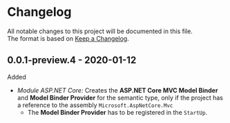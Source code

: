 # Changelog

All notable changes to this project will be documented in this file.  
The format is based on [Keep a Changelog](https://keepachangelog.com/en/1.0.0/).

## 0.0.1-preview.4 - 2020-01-12 <a name="0.0.1-preview.4"> </a>

Added

* *Module ASP.NET Core:* Creates the __ASP.NET Core MVC Model Binder__ and __Model Binder Provider__ for the semantic type, only if the project has a reference to the assembly `Microsoft.AspNetCore.Mvc`
  * The __Model Binder Provider__ has to be registered in the ``StartUp``.
